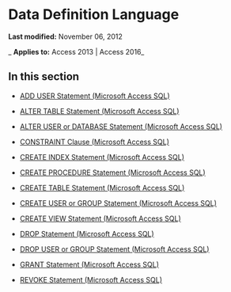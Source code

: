 
# Data Definition Language

 **Last modified:** November 06, 2012

 _ **Applies to:** Access 2013 | Access 2016_

## In this section


- [ADD USER Statement (Microsoft Access SQL)](1feb631f-cb8c-14ae-6214-276f1faf1a55.md)
    
- [ALTER TABLE Statement (Microsoft Access SQL)](78e6c92c-e88c-e55f-6b89-435360c166a6.md)
    
- [ALTER USER or DATABASE Statement (Microsoft Access SQL)](86ccd296-5171-97e7-683f-cdaab4bde9ab.md)
    
- [CONSTRAINT Clause (Microsoft Access SQL)](f8e89a91-a69e-1811-42a7-921692110bcb.md)
    
- [CREATE INDEX Statement (Microsoft Access SQL)](c5919ef4-a08d-df06-7078-5331adbcb45c.md)
    
- [CREATE PROCEDURE Statement (Microsoft Access SQL)](1fbb5267-9862-bfb4-6436-176152d7a6cd.md)
    
- [CREATE TABLE Statement (Microsoft Access SQL)](fc45d36e-6e43-c030-5016-cca8bb1379fe.md)
    
- [CREATE USER or GROUP Statement (Microsoft Access SQL)](62148ce2-0f81-944e-a1ab-edef990fff9f.md)
    
- [CREATE VIEW Statement (Microsoft Access SQL)](ecaabd75-3081-fd35-830d-5a59b0a51922.md)
    
- [DROP Statement (Microsoft Access SQL)](a8c79c35-22da-2e6d-88b5-620eb481bb61.md)
    
- [DROP USER or GROUP Statement (Microsoft Access SQL)](46bc5916-556b-17df-2f4c-8fd7bbd21ef7.md)
    
- [GRANT Statement (Microsoft Access SQL)](50ae97ae-d5be-57e5-d9da-f3fc42f01d83.md)
    
- [REVOKE Statement (Microsoft Access SQL)](69399fd6-c4e8-f2e2-e5f4-48ae779323f5.md)
    
